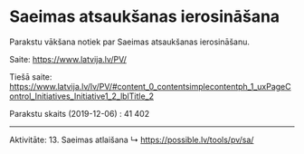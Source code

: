#  Saeimas atsaukšanas ierosināšana 
Parakstu vākšana notiek par Saeimas atsaukšanas ierosināšanu. 

Saite: https://www.latvija.lv/PV/

Tiešā saite: https://www.latvija.lv/lv/PV/#content_0_contentsimplecontentph_1_uxPageControl_Initiatives_Initiative1_2_lblTitle_2

Parakstu skaits (2019-12-06) : 41 402

--------------------------------------

Aktivitāte:
13. Saeimas atlaišana ↳ 
https://possible.lv/tools/pv/sa/


